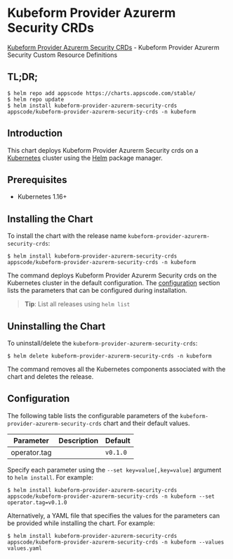 # Kubeform Provider Azurerm Security CRDs

[Kubeform Provider Azurerm Security CRDs](https://github.com/kubeform) - Kubeform Provider Azurerm Security Custom Resource Definitions

## TL;DR;

```console
$ helm repo add appscode https://charts.appscode.com/stable/
$ helm repo update
$ helm install kubeform-provider-azurerm-security-crds appscode/kubeform-provider-azurerm-security-crds -n kubeform
```

## Introduction

This chart deploys Kubeform Provider Azurerm Security crds on a [Kubernetes](http://kubernetes.io) cluster using the [Helm](https://helm.sh) package manager.

## Prerequisites

- Kubernetes 1.16+

## Installing the Chart

To install the chart with the release name `kubeform-provider-azurerm-security-crds`:

```console
$ helm install kubeform-provider-azurerm-security-crds appscode/kubeform-provider-azurerm-security-crds -n kubeform
```

The command deploys Kubeform Provider Azurerm Security crds on the Kubernetes cluster in the default configuration. The [configuration](#configuration) section lists the parameters that can be configured during installation.

> **Tip**: List all releases using `helm list`

## Uninstalling the Chart

To uninstall/delete the `kubeform-provider-azurerm-security-crds`:

```console
$ helm delete kubeform-provider-azurerm-security-crds -n kubeform
```

The command removes all the Kubernetes components associated with the chart and deletes the release.

## Configuration

The following table lists the configurable parameters of the `kubeform-provider-azurerm-security-crds` chart and their default values.

|  Parameter   | Description | Default  |
|--------------|-------------|----------|
| operator.tag |             | `v0.1.0` |


Specify each parameter using the `--set key=value[,key=value]` argument to `helm install`. For example:

```console
$ helm install kubeform-provider-azurerm-security-crds appscode/kubeform-provider-azurerm-security-crds -n kubeform --set operator.tag=v0.1.0
```

Alternatively, a YAML file that specifies the values for the parameters can be provided while
installing the chart. For example:

```console
$ helm install kubeform-provider-azurerm-security-crds appscode/kubeform-provider-azurerm-security-crds -n kubeform --values values.yaml
```
